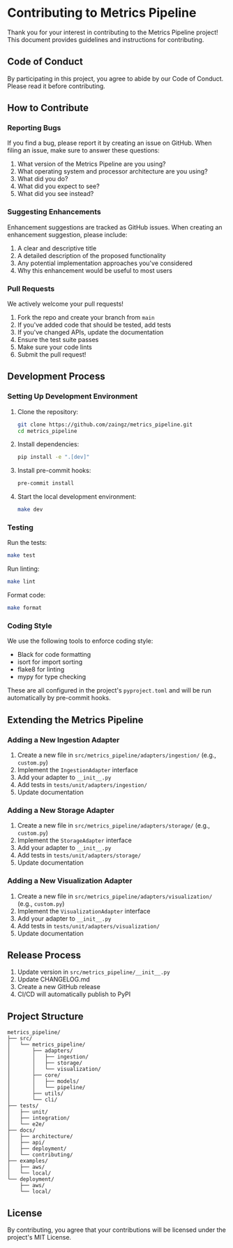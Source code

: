 # Contributing to Metrics Pipeline

Thank you for your interest in contributing to the Metrics Pipeline project! This document provides guidelines and instructions for contributing.

## Code of Conduct

By participating in this project, you agree to abide by our Code of Conduct. Please read it before contributing.

## How to Contribute

### Reporting Bugs

If you find a bug, please report it by creating an issue on GitHub. When filing an issue, make sure to answer these questions:

1. What version of the Metrics Pipeline are you using?
2. What operating system and processor architecture are you using?
3. What did you do?
4. What did you expect to see?
5. What did you see instead?

### Suggesting Enhancements

Enhancement suggestions are tracked as GitHub issues. When creating an enhancement suggestion, please include:

1. A clear and descriptive title
2. A detailed description of the proposed functionality
3. Any potential implementation approaches you've considered
4. Why this enhancement would be useful to most users

### Pull Requests

We actively welcome your pull requests!

1. Fork the repo and create your branch from `main`
2. If you've added code that should be tested, add tests
3. If you've changed APIs, update the documentation
4. Ensure the test suite passes
5. Make sure your code lints
6. Submit the pull request!

## Development Process

### Setting Up Development Environment

1. Clone the repository:
   ```bash
   git clone https://github.com/zaingz/metrics_pipeline.git
   cd metrics_pipeline
   ```

2. Install dependencies:
   ```bash
   pip install -e ".[dev]"
   ```

3. Install pre-commit hooks:
   ```bash
   pre-commit install
   ```

4. Start the local development environment:
   ```bash
   make dev
   ```

### Testing

Run the tests:
```bash
make test
```

Run linting:
```bash
make lint
```

Format code:
```bash
make format
```

### Coding Style

We use the following tools to enforce coding style:

- Black for code formatting
- isort for import sorting
- flake8 for linting
- mypy for type checking

These are all configured in the project's `pyproject.toml` and will be run automatically by pre-commit hooks.

## Extending the Metrics Pipeline

### Adding a New Ingestion Adapter

1. Create a new file in `src/metrics_pipeline/adapters/ingestion/` (e.g., `custom.py`)
2. Implement the `IngestionAdapter` interface
3. Add your adapter to `__init__.py`
4. Add tests in `tests/unit/adapters/ingestion/`
5. Update documentation

### Adding a New Storage Adapter

1. Create a new file in `src/metrics_pipeline/adapters/storage/` (e.g., `custom.py`)
2. Implement the `StorageAdapter` interface
3. Add your adapter to `__init__.py`
4. Add tests in `tests/unit/adapters/storage/`
5. Update documentation

### Adding a New Visualization Adapter

1. Create a new file in `src/metrics_pipeline/adapters/visualization/` (e.g., `custom.py`)
2. Implement the `VisualizationAdapter` interface
3. Add your adapter to `__init__.py`
4. Add tests in `tests/unit/adapters/visualization/`
5. Update documentation

## Release Process

1. Update version in `src/metrics_pipeline/__init__.py`
2. Update CHANGELOG.md
3. Create a new GitHub release
4. CI/CD will automatically publish to PyPI

## Project Structure

```
metrics_pipeline/
├── src/
│   └── metrics_pipeline/
│       ├── adapters/
│       │   ├── ingestion/
│       │   ├── storage/
│       │   └── visualization/
│       ├── core/
│       │   ├── models/
│       │   └── pipeline/
│       ├── utils/
│       └── cli/
├── tests/
│   ├── unit/
│   ├── integration/
│   └── e2e/
├── docs/
│   ├── architecture/
│   ├── api/
│   ├── deployment/
│   └── contributing/
├── examples/
│   ├── aws/
│   └── local/
└── deployment/
    ├── aws/
    └── local/
```

## License

By contributing, you agree that your contributions will be licensed under the project's MIT License.
